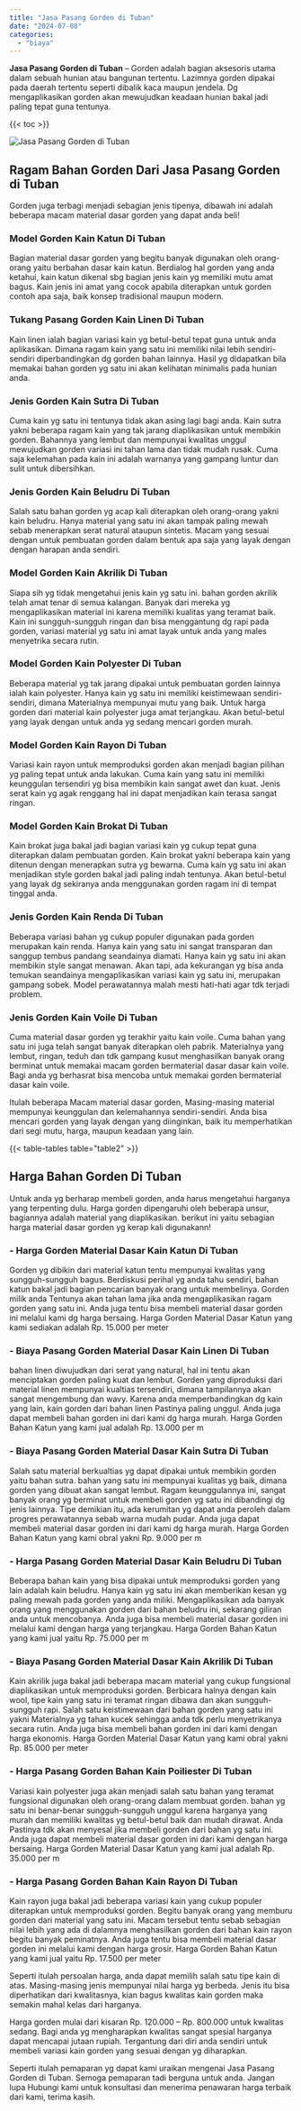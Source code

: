 ```yaml
---
title: "Jasa Pasang Gorden di Tuban"
date: "2024-07-08"
categories: 
  - "biaya"
---
```


**Jasa Pasang Gorden di Tuban** – Gorden adalah bagian aksesoris utama dalam sebuah hunian atau bangunan tertentu. Lazimnya gorden dipakai pada daerah tertentu seperti dibalik kaca maupun jendela. Dg mengaplikasikan gorden akan mewujudkan keadaan hunian bakal jadi paling tepat guna tentunya.

{{< toc >}}

![Jasa Pasang Gorden di Tuban](/images/pasang-gorden-murah07.png)

## Ragam Bahan Gorden Dari Jasa Pasang Gorden di Tuban

Gorden juga terbagi menjadi sebagian jenis tipenya, dibawah ini adalah beberapa macam material dasar gorden yang dapat anda beli!

### Model Gorden Kain Katun Di Tuban

Bagian material dasar gorden yang begitu banyak digunakan oleh orang-orang yaitu berbahan dasar kain katun. Berdialog hal gorden yang anda ketahui, kain katun dikenal sbg bagian jenis kain yg memiliki mutu amat bagus. Kain jenis ini amat yang cocok apabila diterapkan untuk gorden contoh apa saja, baik konsep tradisional maupun modern.

### Tukang Pasang Gorden Kain Linen Di Tuban

Kain linen ialah bagian variasi kain yg betul-betul tepat guna untuk anda aplikasikan. Dimana ragam kain yang satu ini memiliki nilai lebih sendiri-sendiri diperbandingkan dg gorden bahan lainnya. Hasil yg didapatkan bila memakai bahan gorden yg satu ini akan kelihatan minimalis pada hunian anda.

### Jenis Gorden Kain Sutra Di Tuban

Cuma kain yg satu ini tentunya tidak akan asing lagi bagi anda. Kain sutra yakni beberapa ragam kain yang tak jarang diaplikasikan untuk membikin gorden. Bahannya yang lembut dan mempunyai kwalitas unggul mewujudkan gorden variasi ini tahan lama dan tidak mudah rusak. Cuma saja kelemahan pada kain ini adalah warnanya yang gampang luntur dan sulit untuk dibersihkan.

### Jenis Gorden Kain Beludru Di Tuban

Salah satu bahan gorden yg acap kali diterapkan oleh orang-orang yakni kain beludru. Hanya material yang satu ini akan tampak paling mewah sebab menerapkan serat natural ataupun sintetis. Macam yang sesuai dengan untuk pembuatan gorden dalam bentuk apa saja yang layak dengan dengan harapan anda sendiri.

### Model Gorden Kain Akrilik Di Tuban

Siapa sih yg tidak mengetahui jenis kain yg satu ini. bahan gorden akrilik telah amat tenar di semua kalangan. Banyak dari mereka yg mengaplikasikan material ini karena memiliki kualitas yang teramat baik. Kain ini sungguh-sungguh ringan dan bisa menggantung dg rapi pada gorden, variasi material yg satu ini amat layak untuk anda yang males menyetrika secara rutin.

### Model Gorden Kain Polyester Di Tuban

Beberapa material yg tak jarang dipakai untuk pembuatan gorden lainnya ialah kain polyester. Hanya kain yg satu ini memiliki keistimewaan sendiri-sendiri, dimana Materialnya mempunyai mutu yang baik. Untuk harga gorden dari material kain polyester juga amat terjangkau. Akan betul-betul yang layak dengan untuk anda yg sedang mencari gorden murah.

### Model Gorden Kain Rayon Di Tuban

Variasi kain rayon untuk memproduksi gorden akan menjadi bagian pilihan yg paling tepat untuk anda lakukan. Cuma kain yang satu ini memiliki keunggulan tersendiri yg bisa membikin kain sangat awet dan kuat. Jenis serat kain yg agak renggang hal ini dapat menjadikan kain terasa sangat ringan.

### Model Gorden Kain Brokat Di Tuban

Kain brokat juga bakal jadi bagian variasi kain yg cukup tepat guna diterapkan dalam pembuatan gorden. Kain brokat yakni beberapa kain yang ditenun dengan menerapkan sutra yg bewarna. Cuma kain yg satu ini akan menjadikan style gorden bakal jadi paling indah tentunya. Akan betul-betul yang layak dg sekiranya anda menggunakan gorden ragam ini di tempat tinggal anda.

### Jenis Gorden Kain Renda Di Tuban

Beberapa variasi bahan yg cukup populer digunakan pada gorden merupakan kain renda. Hanya kain yang satu ini sangat transparan dan sanggup tembus pandang seandainya diamati. Hanya kain yg satu ini akan membikin style sangat menawan. Akan tapi, ada kekurangan yg bisa anda temukan seandainya mengaplikasikan variasi kain yg satu ini, merupakan gampang sobek. Model perawatannya malah mesti hati-hati agar tdk terjadi problem.

### Jenis Gorden Kain Voile Di Tuban

Cuma material dasar gorden yg terakhir yaitu kain voile. Cuma bahan yang satu ini juga telah sangat banyak diterapkan oleh pabrik. Materialnya yang lembut, ringan, teduh dan tdk gampang kusut menghasilkan banyak orang berminat untuk memakai macam gorden bermaterial dasar dasar kain voile. Bagi anda yg berhasrat bisa mencoba untuk memakai gorden bermaterial dasar kain voile.

Itulah beberapa Macam material dasar gorden, Masing-masing material mempunyai keunggulan dan kelemahannya sendiri-sendiri. Anda bisa mencari gorden yang layak dengan yang diinginkan, baik itu memperhatikan dari segi mutu, harga, maupun keadaan yang lain.

{{< table-tables table="table2" >}}

## Harga Bahan Gorden Di Tuban

Untuk anda yg berharap membeli gorden, anda harus mengetahui harganya yang terpenting dulu. Harga gorden dipengaruhi oleh beberapa unsur, bagiannya adalah material yang diaplikasikan. berikut ini yaitu sebagian harga material dasar gorden yg kerap kali digunakann!

### \- Harga Gorden Material Dasar Kain Katun Di Tuban

Gorden yg dibikin dari material katun tentu mempunyai kwalitas yang sungguh-sungguh bagus. Berdiskusi perihal yg anda tahu sendiri, bahan katun bakal jadi bagian pencarian banyak orang untuk membelinya. Gorden milik anda Tentunya akan tahan lama jika anda mengaplikasikan ragam gorden yang satu ini. Anda juga tentu bisa membeli material dasar gorden ini melalui kami dg harga bersaing. Harga Gorden Material Dasar Katun yang kami sediakan adalah Rp. 15.000 per meter

### \- Biaya Pasang Gorden Material Dasar Kain Linen Di Tuban

bahan linen diwujudkan dari serat yang natural, hal ini tentu akan menciptakan gorden paling kuat dan lembut. Gorden yang diproduksi dari material linen mempunyai kualtias tersendiri, dimana tampilannya akan sangat mengembung dan wavy. Karena anda memperbandingkan dg kain yang lain, kain gorden dari bahan linen Pastinya paling unggul. Anda juga dapat membeli bahan gorden ini dari kami dg harga murah. Harga Gorden Bahan Katun yang kami jual adalah Rp. 13.000 per m

### \- Biaya Pasang Gorden Material Dasar Kain Sutra Di Tuban

Salah satu material berkualtias yg dapat dipakai untuk membikin gorden yaitu bahan sutra. bahan yang satu ini mempunyai kualitas yg baik, dimana gorden yang dibuat akan sangat lembut. Ragam keunggulannya ini, sangat banyak orang yg berminat untuk membeli gorden yg satu ini dibandingi dg jenis lainnya. Tipe demikian itu, ada kerumitan yg dapat anda peroleh dalam progres perawatannya sebab warna mudah pudar. Anda juga dapat membeli material dasar gorden ini dari kami dg harga murah. Harga Gorden Bahan Katun yang kami obral yakni Rp. 9.000 per m

### \- Harga Pasang Gorden Material Dasar Kain Beludru Di Tuban

Beberapa bahan kain yang bisa dipakai untuk memproduksi gorden yang lain adalah kain beludru. Hanya kain yg satu ini akan memberikan kesan yg paling mewah pada gorden yang anda miliki. Mengaplikasikan ada banyak orang yang menggunakan gorden dari bahan beludru ini, sekarang giliran anda untuk mencobanya. Anda juga bisa membeli material dasar gorden ini melalui kami dengan harga yang terjangkau. Harga Gorden Bahan Katun yang kami jual yaitu Rp. 75.000 per m

### \- Biaya Pasang Gorden Material Dasar Kain Akrilik Di Tuban

Kain akrilik juga bakal jadi beberapa macam material yang cukup fungsional diaplikasikan untuk memproduksi gorden. Berbicara halnya dengan kain wool, tipe kain yang satu ini teramat ringan dibawa dan akan sungguh-sungguh rapi. Salah satu keistimewaan dari bahan gorden yang satu ini yakni Materialnya yg tahan kucek sehingga anda tdk perlu menyetrikanya secara rutin. Anda juga bisa membeli bahan gorden ini dari kami dengan harga ekonomis. Harga Gorden Material Dasar Katun yang kami obral yakni Rp. 85.000 per meter

### \- Harga Pasang Gorden Bahan Kain Poiliester Di Tuban

Variasi kain polyester juga akan menjadi salah satu bahan yang teramat fungsional digunakan oleh orang-orang dalam membuat gorden. bahan yg satu ini benar-benar sungguh-sungguh unggul karena harganya yang murah dan memiliki kwalitas yg betul-betul baik dan mudah dirawat. Anda Pastinya tdk akan menyesal jika membeli gorden dari bahan yg satu ini. Anda juga dapat membeli material dasar gorden ini dari kami dengan harga bersaing. Harga Gorden Material Dasar Katun yang kami jual adalah Rp. 35.000 per m

### \- Harga Pasang Gorden Bahan Kain Rayon Di Tuban

Kain rayon juga bakal jadi beberapa variasi kain yang cukup populer diterapkan untuk memproduksi gorden. Begitu banyak orang yang memburu gorden dari material yang satu ini. Macam tersebut tentu sebab sebagian nilai lebih yang ada di dalamnya menghasilkan gorden dari bahan kain rayon begitu banyak peminatnya. Anda juga tentu bisa membeli material dasar gorden ini melalui kami dengan harga grosir. Harga Gorden Bahan Katun yang kami jual yaitu Rp. 17.500 per meter

Seperti itulah persoalan harga, anda dapat memilih salah satu tipe kain di atas. Masing-masing jenis mempunyai nilai harga yg berbeda. Jenis itu bisa diperhatikan dari kwalitasnya, kian bagus kwalitas kain gorden maka semakin mahal kelas dari harganya.

Harga gorden mulai dari kisaran Rp. 120.000 – Rp. 800.000 untuk kwalitas sedang. Bagi anda yg mengharapkan kwalitas sangat spesial harganya dapat mencapai jutaan rupiah. Tergantung dari diri anda sendiri untuk membeli variasi kain gorden yang sesuai dengan yg diharapkan.

Seperti itulah pemaparan yg dapat kami uraikan mengenai Jasa Pasang Gorden di Tuban. Semoga pemaparan tadi berguna untuk anda. Jangan lupa Hubungi kami untuk konsultasi dan menerima penawaran harga terbaik dari kami, terima kasih.
